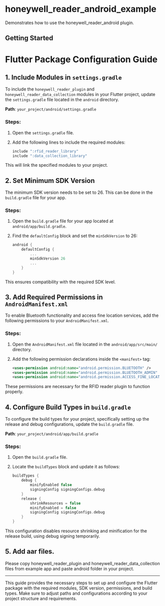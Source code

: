 # honeywell_reader_android_example

Demonstrates how to use the honeywell_reader_android plugin.

## Getting Started

# Flutter Package Configuration Guide

## 1. Include Modules in `settings.gradle`

To include the `honeywell_reader_plugin` and `honeywell_reader_data_collection` modules in your
Flutter project, update the `settings.gradle` file located in the `android` directory.

**Path**: `your_project/android/settings.gradle`

### Steps:

1. Open the `settings.gradle` file.
2. Add the following lines to include the required modules:

   ```groovy
   include ":rfid_reader_library"
   include ":data_collection_library"
   ```

This will link the specified modules to your project.

## 2. Set Minimum SDK Version

The minimum SDK version needs to be set to 26. This can be done in the `build.gradle` file for your
app.

### Steps:

1. Open the `build.gradle` file for your app located at `android/app/build.gradle`.
2. Find the `defaultConfig` block and set the `minSdkVersion` to 26:

   ```groovy
   android {
       defaultConfig {
           ...
           minSdkVersion 26
           ...
       }
   }
   ```

This ensures compatibility with the required SDK level.

## 3. Add Required Permissions in `AndroidManifest.xml`

To enable Bluetooth functionality and access fine location services, add the following permissions
to your `AndroidManifest.xml`.

### Steps:

1. Open the `AndroidManifest.xml` file located in the `android/app/src/main/` directory.
2. Add the following permission declarations inside the `<manifest>` tag:

   ```xml
   <uses-permission android:name="android.permission.BLUETOOTH" />
   <uses-permission android:name="android.permission.BLUETOOTH_ADMIN" />
   <uses-permission android:name="android.permission.ACCESS_FINE_LOCATION" />
   ```

These permissions are necessary for the RFID reader plugin to function properly.

## 4. Configure Build Types in `build.gradle`

To configure the build types for your project, specifically setting up the release and debug
configurations, update the `build.gradle` file.

**Path**: `your_project/android/app/build.gradle`

### Steps:

1. Open the `build.gradle` file.
2. Locate the `buildTypes` block and update it as follows:

   ```groovy
   buildTypes {
       debug {
           minifyEnabled false
           signingConfig signingConfigs.debug
       }
       release {
           shrinkResources = false
           minifyEnabled = false
           signingConfig signingConfigs.debug
       }
   }
   ```

This configuration disables resource shrinking and minification for the release build, using debug
signing temporarily.

## 5. Add aar files.

Please copy honeywell_reader_plugin and honeywell_reader_data_collection files from example app and
paste android folder in your project.

---

This guide provides the necessary steps to set up and configure the Flutter package with the
required modules, SDK version, permissions, and build types. Make sure to adjust paths and
configurations according to your project structure and requirements.